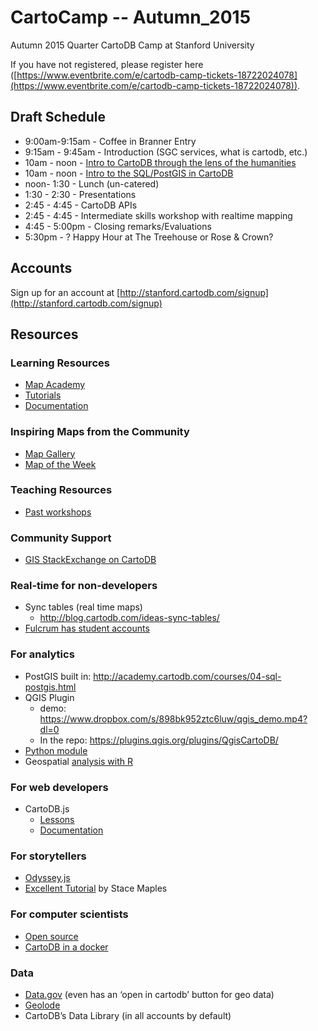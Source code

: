 # CartoCamp -- Autumn_2015

Autumn 2015 Quarter CartoDB Camp at Stanford University

If you have not registered, please register here ([https://www.eventbrite.com/e/cartodb-camp-tickets-18722024078](https://www.eventbrite.com/e/cartodb-camp-tickets-18722024078)).

## Draft Schedule

+ 9:00am-9:15am - Coffee in Branner Entry
+ 9:15am - 9:45am - Introduction (SGC services, what is cartodb, etc.)
+ 10am - noon -  [Intro to CartoDB through the lens of the humanities](https://gist.github.com/makella/7747631a51473403d8cb)
+ 10am - noon -  [Intro to the SQL/PostGIS in CartoDB](https://gist.github.com/ohasselblad/721c7de3cff591635257)
+ noon- 1:30 - Lunch (un-catered)
+ 1:30 - 2:30 - Presentations
+ 2:45 - 4:45 - CartoDB APIs
+ 2:45 - 4:45 - Intermediate skills workshop with realtime mapping
+ 4:45 - 5:00pm - Closing remarks/Evaluations
+ 5:30pm - ? Happy Hour at The Treehouse or Rose & Crown?

## Accounts

Sign up for an account at [http://stanford.cartodb.com/signup](http://stanford.cartodb.com/signup)

## Resources

### Learning Resources

+ [Map Academy](http://academy.cartodb.com)
+ [Tutorials](http://docs.cartodb.com/tutorials.html)
+ [Documentation](http://docs.cartodb.com)

### Inspiring Maps from the Community

+ [Map Gallery](http://cartodb.com/gallery)
+ [Map of the Week](http://blog.cartodb.com/categories/map-of-the-week/)

### Teaching Resources

+ [Past workshops](http://cartodb.github.io/training)

### Community Support

+ [GIS StackExchange on CartoDB](http://gis.stackexchange.com/questions/tagged/cartodb)

### Real-time for non-developers

+ Sync tables (real time maps)
    + http://blog.cartodb.com/ideas-sync-tables/
+ [Fulcrum has student accounts](http://docs.cartodb.com/tutorials/data_collection_fulcrum.html)

### For analytics

+ PostGIS built in: http://academy.cartodb.com/courses/04-sql-postgis.html
+ QGIS Plugin 
    + demo: https://www.dropbox.com/s/898bk952ztc6luw/qgis_demo.mp4?dl=0
    + In the repo: https://plugins.qgis.org/plugins/QgisCartoDB/
+ [Python module](https://github.com/CartoDB/cartodb-python)
+ Geospatial [analysis with R](https://rstudio-pubs-static.s3.amazonaws.com/70850_91d337d7029f4055adf03556ee89bbe5.html)

### For web developers

+ CartoDB.js
    + [Lessons](http://academy.cartodb.com/courses/03-cartodbjs-ground-up.html)
    + [Documentation](http://docs.cartodb.com/cartodb-platform/cartodb-js.html)

### For storytellers

+ [Odyssey.js](http://cartodb.github.io/odyssey.js/index.html)
+ [Excellent Tutorial](http://mapninja.github.io/CartoDB_Odyssey_Tutorial_for_Story_Maps/) by Stace Maples

### For computer scientists

+ [Open source](https://github.com/CartoDB/)
+ [CartoDB in a docker](https://github.com/sverhoeven/docker-cartodb)

### Data
+ [Data.gov](http://data.gov) (even has an ‘open in cartodb’ button for geo data)
+ [Geolode](http://geolode.org/)
+ CartoDB’s Data Library (in all accounts by default)

